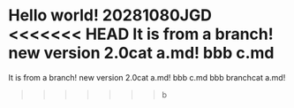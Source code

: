 Hello world!
20281080JGD
<<<<<<< HEAD
It is from a branch!
new version
2.0cat a.md!
bbb
c.md
=======
It is from a branch!
new version
2.0cat a.md!
bbb
c.md
bbb branchcat a.md!
>>>>>>> b
